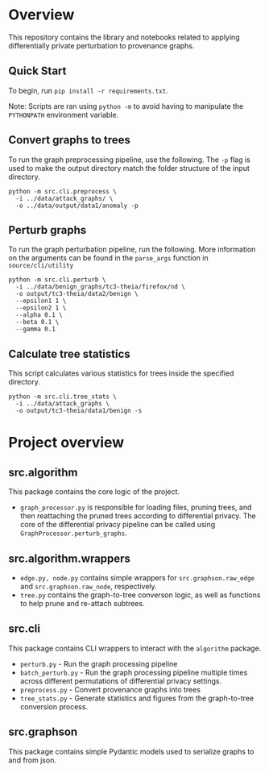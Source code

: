 # Overview
This repository contains the library and notebooks related to applying differentially private perturbation to 
provenance graphs.

## Quick Start
To begin, run `pip install -r requirements.txt`.

Note: Scripts are ran using `python -m` to avoid having to manipulate the `PYTHONPATH` environment variable.

## Convert graphs to trees
To run the graph preprocessing pipeline, use the following.
The `-p` flag is used to make the output directory match the folder structure of the input directory.
```shell
python -m src.cli.preprocess \
  -i ../data/attack_graphs/ \
  -o ../data/output/data1/anomaly -p
```

## Perturb graphs
To run the graph perturbation pipeline, run the following. More information on the arguments can be found in the 
`parse_args` function in `source/cli/utility`
```shell
python -m src.cli.perturb \
  -i ../data/benign_graphs/tc3-theia/firefox/nd \
  -o output/tc3-theia/data2/benign \
  --epsilon1 1 \
  --epsilon2 1 \
  --alpha 0.1 \
  --beta 0.1 \
  --gamma 0.1
  ```

## Calculate tree statistics
This script calculates various statistics for trees inside the specified directory.
```shell
python -m src.cli.tree_stats \
  -i ../data/attack_graphs \
  -o output/tc3-theia/data1/benign -s
```

# Project overview
## src.algorithm
This package contains the core logic of the project.
- `graph_processor.py` is responsible for loading files, pruning trees, and then reattaching the pruned trees according to differential privacy. The core of the differential privacy pipeline can be called using `GraphProcessor.perturb_graphs`.
## src.algorithm.wrappers
- `edge.py, node.py` contains simple wrappers for `src.graphson.raw_edge` and `src.graphson.raw_node`, respectively.
- `tree.py` contains the graph-to-tree converson logic, as well as functions to help prune and re-attach subtrees.
## src.cli
This package contains CLI wrappers to interact with the `algorithm` package.
- `perturb.py` - Run the graph processing pipeline
- `batch_perturb.py` - Run the graph processing pipeline multiple times across different permutations of differential privacy settings.
- `preprocess.py` - Convert provenance graphs into trees
- `tree_stats.py` - Generate statistics and figures from the graph-to-tree conversion process.
## src.graphson
This package contains simple Pydantic models used to serialize graphs to and from json.

